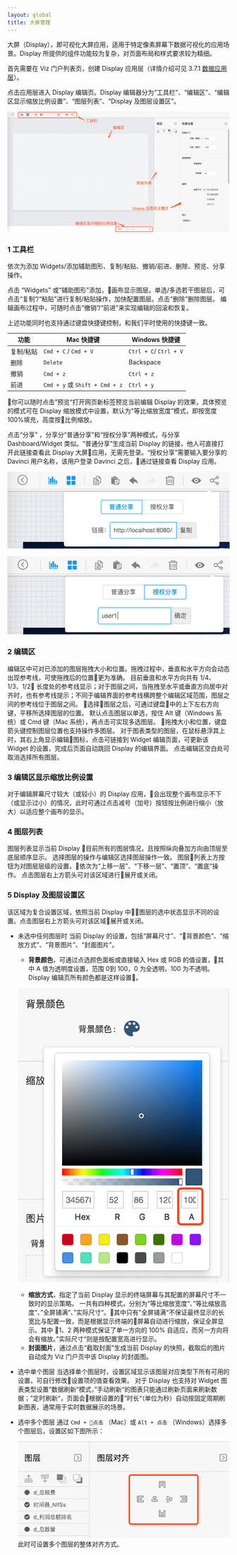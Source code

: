 ```yaml
---
layout: global
title: 大屏管理
---
```



大屏（Display），即可视化大屏应用，适用于特定像素屏幕下数据可视化的应用场景。Display 所提供的组件功能较为复杂，对页面布局和样式要求较为精细。

首先需要在 Viz 门户列表页，创建 Display 应用层（详情介绍可见 3.7.1 [数据应用层]()）。

点击应用层进入 Display 编辑页。Display 编辑器分为“工具栏”、“编辑区”、“编辑区显示缩放比例设置”、“图层列表”、“Display 及图层设置区”。

![user_org_add_member](./img/display-editor.png)

### 1 工具栏

依次为添加 Widgets/添加辅助图形、复制/粘贴、撤销/前进、删除、预览、分享操作。 

点击 “Widgets” 或“辅助图形”添加，画布显示图层。单选/多选若干图层后，可点击“复制”/“粘贴”进行复制/粘贴操作，加快配置图层。点击“删除”删除图层。 编辑画布过程中，可随时点击“撤销”/“前进”来实现编辑的回滚和恢复。

上述功能同时也支持通过键盘快捷键控制，和我们平时使用的快捷键一致。

| 功能      | Mac 快捷键                     | Windows 快捷键         |
| --------- | ------------------------------ | ---------------------- |
| 复制/粘贴 | `Cmd + C` / `Cmd + V`          | `Ctrl + C`/ `Ctrl + V` |
| 删除      | `Delete`                       | Backspace              |
| 撤销      | `Cmd + z`                      | `Ctrl + z`             |
| 前进      | `Cmd + y` 或 `Shift + Cmd + z` | `Ctrl + y`             |

你可以随时点击”预览“打开网页新标签预览当前编辑 Display 的效果，具体预览的模式可在 Display 缩放模式中设置，默认为"等比缩放宽度”模式，即按宽度100%填充，高度按比例缩放。 

点击“分享” ，分享分“普通分享”和“授权分享”两种模式，与分享 Dashboard/Widget 类似。“普通分享”生成当前 Display 的链接，他人可直接打开此链接查看此 Display 大屏应用，无需先登录。“授权分享”需要输入要分享的 Davinci 用户名称，该用户登录 Davinci 之后，通过链接查看 Display 应用。

![user_org_add_member](./img/display-share-1.png)

![user_org_add_member](./img/display-share-2.png)

### 2 编辑区

编辑区中可对已添加的图层拖拽大小和位置。拖拽过程中，垂直和水平方向会动态出现参考线，可使拖拽后的位置更为准确。
目前垂直和水平方向共有 1/4、1/3、1/2 长度处的参考线显示；对于图层之间，当拖拽至水平或垂直方向居中对齐时，也有参考线提示；不同于编辑界面的参考线横跨整个编辑区域范围，图层之间的参考线位于图层之间。
选择图层之后，可通过键盘中的上下左右方向键，平移所选择图层的位置。
默认点击图层以单选，按住 Alt 键（Windows 系统）或 Cmd 键（Mac 系统），再点击可实现多选图层。
拖拽大小和位置，键盘箭头键控制图层位置也支持操作多图层。
对于图表类型的图层，在鼠标悬浮其上时，其右上角显示编辑图标，点击可链接到 Widget 编辑页面，可更新该 Widget 的设置，完成后页面自动跳回 Display 的编辑界面。
点击编辑区空白处可取消选择所有图层。

### 3 编辑区显示缩放比例设置

对于编辑屏幕尺寸较大（或较小）的 Display 应用，会出现整个画布显示不下（或显示过小）的情况，此时可通过点击减号（加号）按钮按比例进行缩小（放大）以适应整个画布的显示。

### 4 图层列表

图层列表显示当前 Display 目前所有的图层情况，且按照纵向叠加方向由顶层至底层顺序显示。
选择图层的操作与编辑区选择图层操作一致。 
图层列表上方按钮为对图层层级的设置，依次为“上移一层”、“下移一层”、“置顶”、“置底”操作。
点击图层右上方箭头可对该区域进行展开或关闭。

### 5  Display 及图层设置区

该区域为复合设置区域，依照当前 Display 中图层的选中状态显示不同的设置。点击图层右上方箭头可对该区域展开或关闭。  

- 未选中任何图层时
  当前 Display 的设置，包括“屏幕尺寸”、“背景颜色”、“缩放方式”、“背景图片”、“封面图片”。

  - **背景颜色**，可通过点选颜色面板或直接输入 Hex 或 RGB 的值设置，其中 A 值为透明度设置，范围 0到 100，0 为全透明，100 为不透明。Display 编辑页所有颜色都是这样设置。 

  ![user_org_add_member](./img/display-background-color.png)

  - **缩放方式**，指定了当前 Display 显示的终端屏幕与其配置的屏幕尺寸不一致时的显示策略。
    一共有四种模式，分别为”等比缩放宽度“、”等比缩放高度“、”全屏铺满“、”实际尺寸“。其中只有”全屏铺满“不保证最终显示的长宽比与配置一致，而是根据显示终端的屏幕自动进行缩放，保证全屏显示。其中 1、2 两种模式保证了单一方向的 100% 自适应，而另一方向将会有缩放。”实际尺寸“则是按配置宽高进行显示。
  - **封面图片**，通过点击“截取封面”生成当前 Display 的快照，截取后的图片自动成为 Viz 门户页中该 Display  的封面图。

- 选中单个图层
  当选择单个图层时，设置区域显示该图层对应类型下所有可用的设置，可自行修改设置项的值查看效果。
  对于 Display 也支持对 Widget 图表类型设置”数据刷新“模式，”手动刷新“的图表只能通过刷新页面来刷新数据；”定时刷新“，页面会根据设置的”时长“（单位为秒）自动按固定周期刷新图表，通常用于实时数据展示的场景。

- 选中多个图层
  通过 `Cmd + 点击` （Mac）或 `Alt + 点击` （Windows）选择多个图层后，设置区如下图所示：

  ![user_org_add_member](./img/layers-alignment.png)
  此时可设置多个图层的整体对齐方式。  